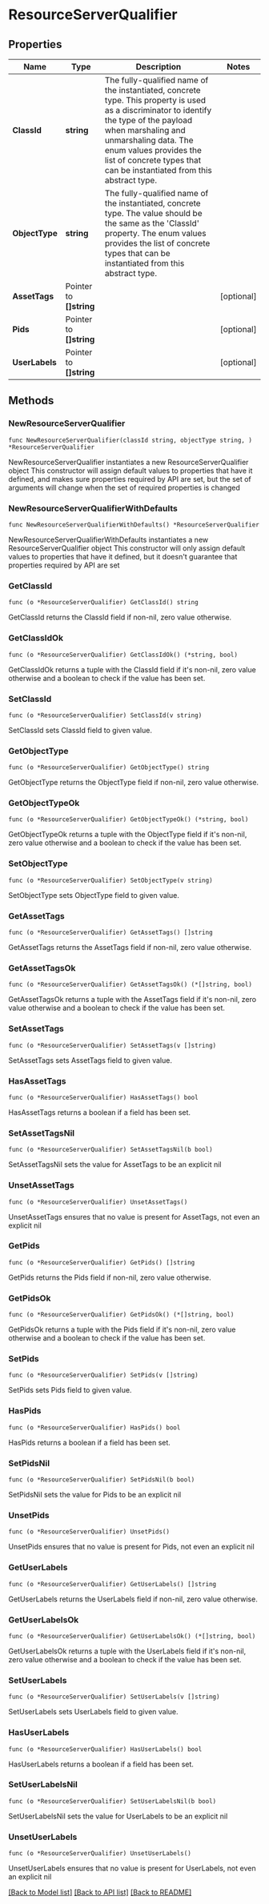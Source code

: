 # ResourceServerQualifier

## Properties

Name | Type | Description | Notes
------------ | ------------- | ------------- | -------------
**ClassId** | **string** | The fully-qualified name of the instantiated, concrete type. This property is used as a discriminator to identify the type of the payload when marshaling and unmarshaling data. The enum values provides the list of concrete types that can be instantiated from this abstract type. | 
**ObjectType** | **string** | The fully-qualified name of the instantiated, concrete type. The value should be the same as the &#39;ClassId&#39; property. The enum values provides the list of concrete types that can be instantiated from this abstract type. | 
**AssetTags** | Pointer to **[]string** |  | [optional] 
**Pids** | Pointer to **[]string** |  | [optional] 
**UserLabels** | Pointer to **[]string** |  | [optional] 

## Methods

### NewResourceServerQualifier

`func NewResourceServerQualifier(classId string, objectType string, ) *ResourceServerQualifier`

NewResourceServerQualifier instantiates a new ResourceServerQualifier object
This constructor will assign default values to properties that have it defined,
and makes sure properties required by API are set, but the set of arguments
will change when the set of required properties is changed

### NewResourceServerQualifierWithDefaults

`func NewResourceServerQualifierWithDefaults() *ResourceServerQualifier`

NewResourceServerQualifierWithDefaults instantiates a new ResourceServerQualifier object
This constructor will only assign default values to properties that have it defined,
but it doesn't guarantee that properties required by API are set

### GetClassId

`func (o *ResourceServerQualifier) GetClassId() string`

GetClassId returns the ClassId field if non-nil, zero value otherwise.

### GetClassIdOk

`func (o *ResourceServerQualifier) GetClassIdOk() (*string, bool)`

GetClassIdOk returns a tuple with the ClassId field if it's non-nil, zero value otherwise
and a boolean to check if the value has been set.

### SetClassId

`func (o *ResourceServerQualifier) SetClassId(v string)`

SetClassId sets ClassId field to given value.


### GetObjectType

`func (o *ResourceServerQualifier) GetObjectType() string`

GetObjectType returns the ObjectType field if non-nil, zero value otherwise.

### GetObjectTypeOk

`func (o *ResourceServerQualifier) GetObjectTypeOk() (*string, bool)`

GetObjectTypeOk returns a tuple with the ObjectType field if it's non-nil, zero value otherwise
and a boolean to check if the value has been set.

### SetObjectType

`func (o *ResourceServerQualifier) SetObjectType(v string)`

SetObjectType sets ObjectType field to given value.


### GetAssetTags

`func (o *ResourceServerQualifier) GetAssetTags() []string`

GetAssetTags returns the AssetTags field if non-nil, zero value otherwise.

### GetAssetTagsOk

`func (o *ResourceServerQualifier) GetAssetTagsOk() (*[]string, bool)`

GetAssetTagsOk returns a tuple with the AssetTags field if it's non-nil, zero value otherwise
and a boolean to check if the value has been set.

### SetAssetTags

`func (o *ResourceServerQualifier) SetAssetTags(v []string)`

SetAssetTags sets AssetTags field to given value.

### HasAssetTags

`func (o *ResourceServerQualifier) HasAssetTags() bool`

HasAssetTags returns a boolean if a field has been set.

### SetAssetTagsNil

`func (o *ResourceServerQualifier) SetAssetTagsNil(b bool)`

 SetAssetTagsNil sets the value for AssetTags to be an explicit nil

### UnsetAssetTags
`func (o *ResourceServerQualifier) UnsetAssetTags()`

UnsetAssetTags ensures that no value is present for AssetTags, not even an explicit nil
### GetPids

`func (o *ResourceServerQualifier) GetPids() []string`

GetPids returns the Pids field if non-nil, zero value otherwise.

### GetPidsOk

`func (o *ResourceServerQualifier) GetPidsOk() (*[]string, bool)`

GetPidsOk returns a tuple with the Pids field if it's non-nil, zero value otherwise
and a boolean to check if the value has been set.

### SetPids

`func (o *ResourceServerQualifier) SetPids(v []string)`

SetPids sets Pids field to given value.

### HasPids

`func (o *ResourceServerQualifier) HasPids() bool`

HasPids returns a boolean if a field has been set.

### SetPidsNil

`func (o *ResourceServerQualifier) SetPidsNil(b bool)`

 SetPidsNil sets the value for Pids to be an explicit nil

### UnsetPids
`func (o *ResourceServerQualifier) UnsetPids()`

UnsetPids ensures that no value is present for Pids, not even an explicit nil
### GetUserLabels

`func (o *ResourceServerQualifier) GetUserLabels() []string`

GetUserLabels returns the UserLabels field if non-nil, zero value otherwise.

### GetUserLabelsOk

`func (o *ResourceServerQualifier) GetUserLabelsOk() (*[]string, bool)`

GetUserLabelsOk returns a tuple with the UserLabels field if it's non-nil, zero value otherwise
and a boolean to check if the value has been set.

### SetUserLabels

`func (o *ResourceServerQualifier) SetUserLabels(v []string)`

SetUserLabels sets UserLabels field to given value.

### HasUserLabels

`func (o *ResourceServerQualifier) HasUserLabels() bool`

HasUserLabels returns a boolean if a field has been set.

### SetUserLabelsNil

`func (o *ResourceServerQualifier) SetUserLabelsNil(b bool)`

 SetUserLabelsNil sets the value for UserLabels to be an explicit nil

### UnsetUserLabels
`func (o *ResourceServerQualifier) UnsetUserLabels()`

UnsetUserLabels ensures that no value is present for UserLabels, not even an explicit nil

[[Back to Model list]](../README.md#documentation-for-models) [[Back to API list]](../README.md#documentation-for-api-endpoints) [[Back to README]](../README.md)


